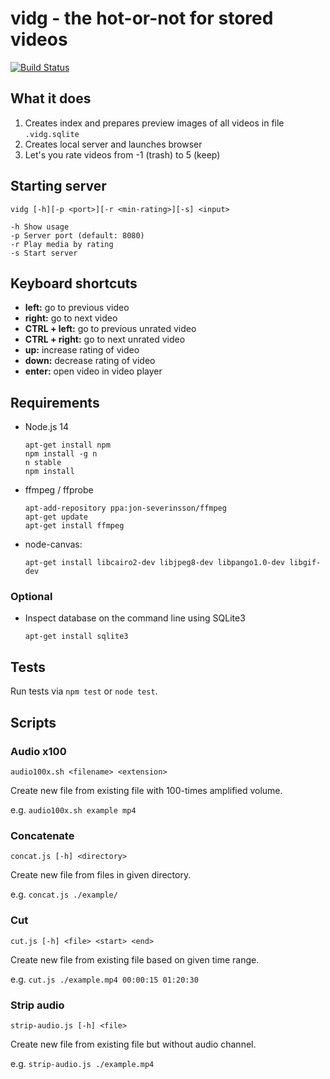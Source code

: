 vidg - the hot-or-not for stored videos
=======================================

[![Build Status](https://travis-ci.org/ThomasGreiner/vidg.svg?branch=master)](https://travis-ci.org/ThomasGreiner/vidg)

## What it does

1. Creates index and prepares preview images of all videos in file `.vidg.sqlite`
2. Creates local server and launches browser
3. Let's you rate videos from -1 (trash) to 5 (keep)

## Starting server

```
vidg [-h][-p <port>][-r <min-rating>][-s] <input>

-h Show usage
-p Server port (default: 8080)
-r Play media by rating
-s Start server
```

## Keyboard shortcuts

- **left:** go to previous video
- **right:** go to next video
- **CTRL + left:** go to previous unrated video
- **CTRL + right:** go to next unrated video
- **up:** increase rating of video
- **down:** decrease rating of video
- **enter:** open video in video player

## Requirements

- Node.js 14

  ```
  apt-get install npm
  npm install -g n
  n stable
  npm install
  ```

- ffmpeg / ffprobe

  ```
  apt-add-repository ppa:jon-severinsson/ffmpeg
  apt-get update
  apt-get install ffmpeg
  ```

- node-canvas:

  ```
  apt-get install libcairo2-dev libjpeg8-dev libpango1.0-dev libgif-dev
  ```

### Optional

- Inspect database on the command line using SQLite3

  ```
  apt-get install sqlite3
  ```

## Tests

Run tests via `npm test` or `node test`.

## Scripts

### Audio x100

`audio100x.sh <filename> <extension>`

Create new file from existing file with 100-times amplified volume.

e.g. `audio100x.sh example mp4`

### Concatenate

`concat.js [-h] <directory>`

Create new file from files in given directory.

e.g. `concat.js ./example/`

### Cut

`cut.js [-h] <file> <start> <end>`

Create new file from existing file based on given time range.

e.g. `cut.js ./example.mp4 00:00:15 01:20:30`

### Strip audio

`strip-audio.js [-h] <file>`

Create new file from existing file but without audio channel.

e.g. `strip-audio.js ./example.mp4`
